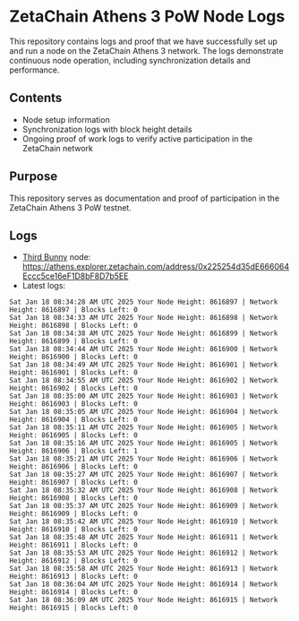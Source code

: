 # ZetaChain Athens 3 PoW Node Logs
This repository contains logs and proof that we have successfully set up and run a node on the ZetaChain Athens 3 network. The logs demonstrate continuous node operation, including synchronization details and performance.

## Contents
- Node setup information
- Synchronization logs with block height details
- Ongoing proof of work logs to verify active participation in the ZetaChain network

## Purpose
This repository serves as documentation and proof of participation in the ZetaChain Athens 3 PoW testnet.

## Logs

- [Third Bunny](https://thirdbunny.xyz/) node: https://athens.explorer.zetachain.com/address/0x225254d35dE666064Eccc5ce16eF1D8bF8D7b5EE
- Latest logs:
```
Sat Jan 18 08:34:28 AM UTC 2025 Your Node Height: 8616897 | Network Height: 8616897 | Blocks Left: 0
Sat Jan 18 08:34:33 AM UTC 2025 Your Node Height: 8616898 | Network Height: 8616898 | Blocks Left: 0
Sat Jan 18 08:34:38 AM UTC 2025 Your Node Height: 8616899 | Network Height: 8616899 | Blocks Left: 0
Sat Jan 18 08:34:44 AM UTC 2025 Your Node Height: 8616900 | Network Height: 8616900 | Blocks Left: 0
Sat Jan 18 08:34:49 AM UTC 2025 Your Node Height: 8616901 | Network Height: 8616901 | Blocks Left: 0
Sat Jan 18 08:34:55 AM UTC 2025 Your Node Height: 8616902 | Network Height: 8616902 | Blocks Left: 0
Sat Jan 18 08:35:00 AM UTC 2025 Your Node Height: 8616903 | Network Height: 8616903 | Blocks Left: 0
Sat Jan 18 08:35:05 AM UTC 2025 Your Node Height: 8616904 | Network Height: 8616904 | Blocks Left: 0
Sat Jan 18 08:35:11 AM UTC 2025 Your Node Height: 8616905 | Network Height: 8616905 | Blocks Left: 0
Sat Jan 18 08:35:16 AM UTC 2025 Your Node Height: 8616905 | Network Height: 8616906 | Blocks Left: 1
Sat Jan 18 08:35:21 AM UTC 2025 Your Node Height: 8616906 | Network Height: 8616906 | Blocks Left: 0
Sat Jan 18 08:35:27 AM UTC 2025 Your Node Height: 8616907 | Network Height: 8616907 | Blocks Left: 0
Sat Jan 18 08:35:32 AM UTC 2025 Your Node Height: 8616908 | Network Height: 8616908 | Blocks Left: 0
Sat Jan 18 08:35:37 AM UTC 2025 Your Node Height: 8616909 | Network Height: 8616909 | Blocks Left: 0
Sat Jan 18 08:35:42 AM UTC 2025 Your Node Height: 8616910 | Network Height: 8616910 | Blocks Left: 0
Sat Jan 18 08:35:48 AM UTC 2025 Your Node Height: 8616911 | Network Height: 8616911 | Blocks Left: 0
Sat Jan 18 08:35:53 AM UTC 2025 Your Node Height: 8616912 | Network Height: 8616912 | Blocks Left: 0
Sat Jan 18 08:35:58 AM UTC 2025 Your Node Height: 8616913 | Network Height: 8616913 | Blocks Left: 0
Sat Jan 18 08:36:04 AM UTC 2025 Your Node Height: 8616914 | Network Height: 8616914 | Blocks Left: 0
Sat Jan 18 08:36:09 AM UTC 2025 Your Node Height: 8616915 | Network Height: 8616915 | Blocks Left: 0
```
